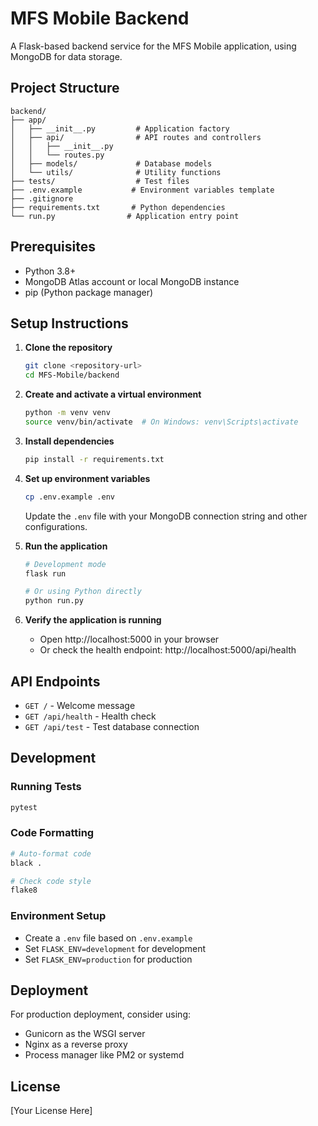 # MFS Mobile Backend

A Flask-based backend service for the MFS Mobile application, using MongoDB for data storage.

## Project Structure

```
backend/
├── app/
│   ├── __init__.py         # Application factory
│   ├── api/                # API routes and controllers
│   │   ├── __init__.py
│   │   └── routes.py
│   ├── models/             # Database models
│   └── utils/              # Utility functions
├── tests/                  # Test files
├── .env.example           # Environment variables template
├── .gitignore
├── requirements.txt       # Python dependencies
└── run.py                # Application entry point
```

## Prerequisites

- Python 3.8+
- MongoDB Atlas account or local MongoDB instance
- pip (Python package manager)

## Setup Instructions

1. **Clone the repository**
   ```bash
   git clone <repository-url>
   cd MFS-Mobile/backend
   ```

2. **Create and activate a virtual environment**
   ```bash
   python -m venv venv
   source venv/bin/activate  # On Windows: venv\Scripts\activate
   ```

3. **Install dependencies**
   ```bash
   pip install -r requirements.txt
   ```

4. **Set up environment variables**
   ```bash
   cp .env.example .env
   ```
   Update the `.env` file with your MongoDB connection string and other configurations.

5. **Run the application**
   ```bash
   # Development mode
   flask run
   
   # Or using Python directly
   python run.py
   ```

6. **Verify the application is running**
   - Open http://localhost:5000 in your browser
   - Or check the health endpoint: http://localhost:5000/api/health

## API Endpoints

- `GET /` - Welcome message
- `GET /api/health` - Health check
- `GET /api/test` - Test database connection

## Development

### Running Tests
```bash
pytest
```

### Code Formatting
```bash
# Auto-format code
black .

# Check code style
flake8
```

### Environment Setup
- Create a `.env` file based on `.env.example`
- Set `FLASK_ENV=development` for development
- Set `FLASK_ENV=production` for production

## Deployment

For production deployment, consider using:
- Gunicorn as the WSGI server
- Nginx as a reverse proxy
- Process manager like PM2 or systemd

## License

[Your License Here]
